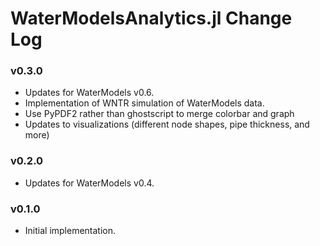 WaterModelsAnalytics.jl Change Log
=========================

### v0.3.0
- Updates for WaterModels v0.6.
- Implementation of WNTR simulation of WaterModels data.
- Use PyPDF2 rather than ghostscript to merge colorbar and graph
- Updates to visualizations (different node shapes, pipe thickness, and more)

### v0.2.0
- Updates for WaterModels v0.4.

### v0.1.0
- Initial implementation.
